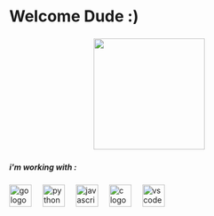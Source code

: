 <h1 align="left">Welcome Dude :)</h1>

###

<div align="center">
  <img height="200" src="https://i.pinimg.com/originals/bd/ec/4b/bdec4b1e34dc84a380e58f596766182d.gif"  />
</div>

###

<h5 align="left">i'm working with :</h5>

###

<div align="left">
  <img src="https://cdn.simpleicons.org/go/00ADD8" height="40" alt="go logo"  />
  <img width="12" />
  <img src="https://cdn.simpleicons.org/python/3776AB" height="40" alt="python logo"  />
  <img width="12" />
  <img src="https://skillicons.dev/icons?i=js" height="40" alt="javascript logo"  />
  <img width="12" />
  <img src="https://img.shields.io/badge/C-A8B9CC?logo=c&logoColor=black&style=for-the-badge" height="40" alt="c logo"  />
  <img width="12" />
  <img src="https://skillicons.dev/icons?i=vscode" height="40" alt="vscode logo"  />
</div>

###
